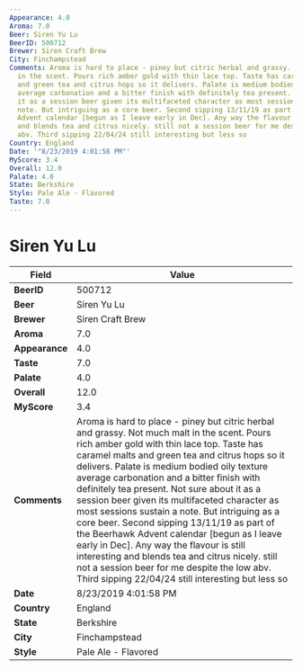 ```yaml
---
Appearance: 4.0
Aroma: 7.0
Beer: Siren Yu Lu
BeerID: 500712
Brewer: Siren Craft Brew
City: Finchampstead
Comments: Aroma is hard to place - piney but citric herbal and grassy. Not much malt
  in the scent. Pours rich amber gold with thin lace top. Taste has caramel malts
  and green tea and citrus hops so it delivers. Palate is medium bodied oily texture
  average carbonation and a bitter finish with definitely tea present. Not sure about
  it as a session beer given its multifaceted character as most sessions sustain a
  note. But intriguing as a core beer. Second sipping 13/11/19 as part of the Beerhawk
  Advent calendar [begun as I leave early in Dec]. Any way the flavour is still interesting
  and blends tea and citrus nicely. still not a session beer for me despite the low
  abv. Third sipping 22/04/24 still interesting but less so
Country: England
Date: '"8/23/2019 4:01:58 PM"'
MyScore: 3.4
Overall: 12.0
Palate: 4.0
State: Berkshire
Style: Pale Ale - Flavored
Taste: 7.0
---
```


# Siren Yu Lu

| Field         | Value |
|---------------|-------|
| **BeerID** | 500712 |
| **Beer** | Siren Yu Lu |
| **Brewer** | Siren Craft Brew |
| **Aroma** | 7.0 |
| **Appearance** | 4.0 |
| **Taste** | 7.0 |
| **Palate** | 4.0 |
| **Overall** | 12.0 |
| **MyScore** | 3.4 |
| **Comments** | Aroma is hard to place - piney but citric herbal and grassy. Not much malt in the scent. Pours rich amber gold with thin lace top. Taste has caramel malts and green tea and citrus hops so it delivers. Palate is medium bodied oily texture average carbonation and a bitter finish with definitely tea present. Not sure about it as a session beer given its multifaceted character as most sessions sustain a note. But intriguing as a core beer. Second sipping 13/11/19 as part of the Beerhawk Advent calendar [begun as I leave early in Dec]. Any way the flavour is still interesting and blends tea and citrus nicely. still not a session beer for me despite the low abv. Third sipping 22/04/24 still interesting but less so |
| **Date** | 8/23/2019 4:01:58 PM |
| **Country** | England |
| **State** | Berkshire |
| **City** | Finchampstead |
| **Style** | Pale Ale - Flavored |
